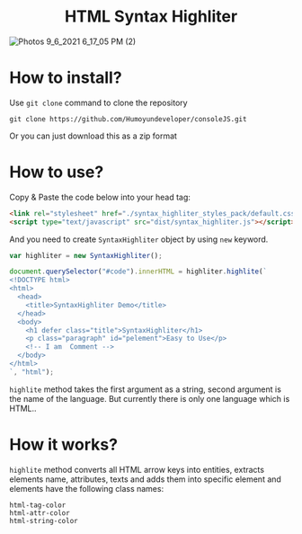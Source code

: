 <h1 align="center">HTML Syntax Highliter</h1>

![Photos 9_6_2021 6_17_05 PM (2)](https://user-images.githubusercontent.com/87017227/132243956-1fdae43e-650b-432f-95cd-f9f92f7aacd9.png)


# How to install?

<p>Use <code>git clone</code> command to clone the repository</p>

```
git clone https://github.com/Humoyundeveloper/consoleJS.git
```

<p>Or you can just download this as a zip format</p>

# How to use?

<p>Copy & Paste the code below into your head tag:</p>

```html
<link rel="stylesheet" href="./syntax_highliter_styles_pack/default.css" type="text/css" media="all" />
<script type="text/javascript" src="dist/syntax_highliter.js"></script>
```

<p>And you need to create <code>SyntaxHighliter</code> object by using <code>new</code> keyword.</p>

```javascript
var highliter = new SyntaxHighliter();

document.querySelector("#code").innerHTML = highliter.highlite(`
<!DOCTYPE html>
<html>
  <head>
    <title>SyntaxHighliter Demo</title>
  </head>
  <body>
    <h1 defer class="title">SyntaxHighliter</h1>
    <p class="paragraph" id="pelement">Easy to Use</p>
    <!-- I am  Comment -->
  </body>
</html>
`, "html");
```

<p><code>highlite</code> method takes the first argument as a string, second argument is the name of the language. But currently there is only one language which is HTML..
</p>

# How it works?
<p><code>highlite</code> method converts all HTML arrow keys into entities, extracts elements name, attributes, texts and adds them into specific element and elements have the following class names:</p>
<code>html-tag-color</code><br/>
<code>html-attr-color</code><br/>
<code>html-string-color</code>
<p>
